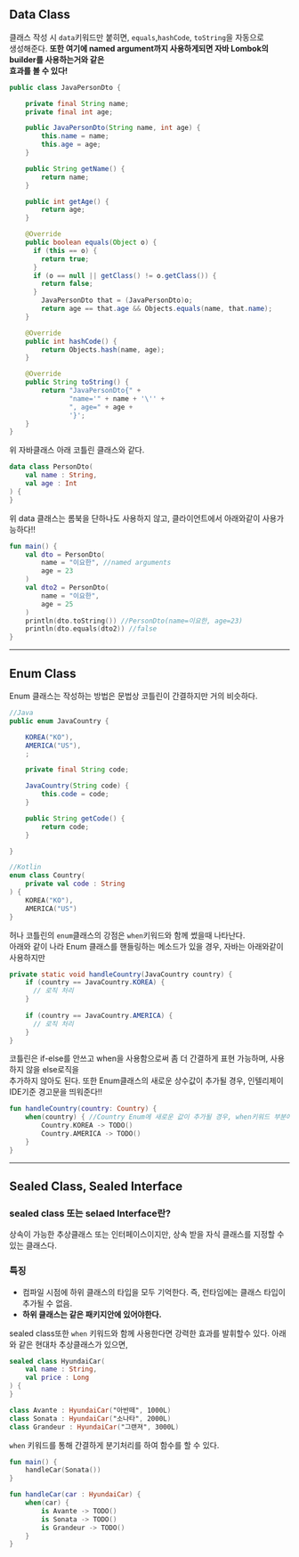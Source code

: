 ## Data Class
클래스 작성 시 ```data```키워드만 붙히면, ```equals```,```hashCode```, ```toString```을 자동으로  
생성해준다. **또한 여기에 named argument까지 사용하게되면 자바 Lombok의 builder를 사용하는거와 같은  
효과를 볼 수 있다!**
```java
public class JavaPersonDto {

    private final String name;
    private final int age;

    public JavaPersonDto(String name, int age) {
        this.name = name;
        this.age = age;
    }

    public String getName() {
        return name;
    }

    public int getAge() {
        return age;
    }

    @Override
    public boolean equals(Object o) {
      if (this == o) {
        return true;
      }
      if (o == null || getClass() != o.getClass()) {
        return false;
      }
        JavaPersonDto that = (JavaPersonDto)o;
        return age == that.age && Objects.equals(name, that.name);
    }

    @Override
    public int hashCode() {
        return Objects.hash(name, age);
    }

    @Override
    public String toString() {
        return "JavaPersonDto{" +
               "name='" + name + '\'' +
               ", age=" + age +
               '}';
    }
}
```
위 자바클래스 아래 코틀린 클래스와 같다.
```kotlin
data class PersonDto(
    val name : String,
    val age : Int
) {
}
```
위 data 클래스는 롬북을 단하나도 사용하지 않고, 클라이언트에서 아래와같이 사용가능하다!!
```kotlin
fun main() {
    val dto = PersonDto(
        name = "이요한", //named arguments
        age = 23
    )
    val dto2 = PersonDto(
        name = "이요한",
        age = 25
    )
    println(dto.toString()) //PersonDto(name=이요한, age=23)
    println(dto.equals(dto2)) //false
}
```
---
## Enum Class
Enum 클래스는 작성하는 방법은 문법상 코틀린이 간결하지만 거의 비슷하다.
```java
//Java
public enum JavaCountry {

    KOREA("KO"),
    AMERICA("US"),
    ;

    private final String code;

    JavaCountry(String code) {
        this.code = code;
    }

    public String getCode() {
        return code;
    }

}
```
```kotlin
//Kotlin
enum class Country(
    private val code : String
) {
    KOREA("KO"),
    AMERICA("US")
}
```
허나 코틀린의 ```enum```클래스의 강점은 ```when```키워드와 함께 썼을때 나타난다.  
아래와 같이 나라 Enum 클래스를 핸들링하는 메소드가 있을 경우, 자바는 아래와같이 사용하지만
```java
private static void handleCountry(JavaCountry country) {
    if (country == JavaCountry.KOREA) {
      // 로직 처리
    }
    
    if (country == JavaCountry.AMERICA) {
      // 로직 처리
    }
}
```
코틀린은 if-else를 안쓰고 when을 사용함으로써 좀 더 간결하게 표현 가능하며, 사용하지 않을 else로직을  
추가하지 않아도 된다. 또한 Enum클래스의 새로운 상수값이 추가될 경우, 인텔리제이 IDE기준 경고문을 띄워준다!!
```kotlin
fun handleCountry(country: Country) {
    when(country) { //Country Enum에 새로운 값이 추가될 경우, when키워드 부분에 경고문이 생김.
        Country.KOREA -> TODO()
        Country.AMERICA -> TODO()
    }
}
```
---
## Sealed Class, Sealed Interface

### sealed class 또는 selaed Interface란?  
상속이 가능한 추상클래스 또는 인터페이스이지만, 상속 받을 자식 클래스를 지정할 수 있는 클래스다.
### 특징
- 컴파일 시점에 하위 클래스의 타입을 모두 기억한다. 즉, 런타임에는 클래스 타입이 추가될 수 없음.
- **하위 클래스는 같은 패키지안에 있어야한다.**

sealed class또한 ```when``` 키워드와 함께 사용한다면 강력한 효과를 발휘할수 있다. 아래와 같은 현대차 추상클래스가 있으면,
```kotlin
sealed class HyundaiCar(
    val name : String,
    val price : Long
) {
}

class Avante : HyundaiCar("아반떼", 1000L)
class Sonata : HyundaiCar("소나타", 2000L)
class Grandeur : HyundaiCar("그랜져", 3000L)
```
```when``` 키워드를 통해 간결하게 분기처리를 하여 함수를 할 수 있다.
```kotlin
fun main() {
    handleCar(Sonata())
}

fun handleCar(car : HyundaiCar) {
    when(car) {
        is Avante -> TODO()
        is Sonata -> TODO()
        is Grandeur -> TODO()
    }
}
```
